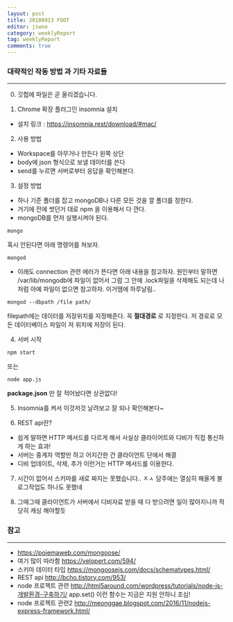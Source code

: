 ```yaml
---
layout: post
title: 20180913 FOOT
editor: jiwoo
category: weeklyReport
tag: weeklyReport
comments: true
---
```


### 대략적인 작동 방법 과 기타 자료들
***
0. 깃헙에 파일은 곧 올리겠습니다.

1. Chrome 확장 플러그인 insomnia 설치
  * 설치 링크 : <https://insomnia.rest/download/#mac/>

2. 사용 방법
  * Workspace를 아무거나 만든다 왼쪽 상단
  * body에 json 형식으로 보낼 데이터를 쓴다
  * send를 누르면 서버로부터 응답을 확인해본다.

3. 설정 방법
  * 하나 기준 폴더를 잡고 mongoDB나 다른 모든 것을 깔 폴더를 정한다.
  * 거기에 전에 썻던거 대로 npm 을 이용해서 다 깐다.
  * mongoDB를 먼저 실행시켜야 된다.
  ~~~
  mongo
  ~~~
  혹시 안된다면 아래 명령어를 쳐보자.
  ~~~
  mongod
  ~~~
  * 이래도 connection 관련 에러가 뜬다면 아래 내용을 참고하자.
  원인부터 말하면 /var/lib/mongodb에 파일이 없어서 그럼
  그 안에 .lock파일을 삭제해도 되는데 나처럼 아예 파일이 없으면 참고하자.
  이거땜에 하루날림..
  ~~~
  mongod --dbpath /file path/
  ~~~
  filepath에는 데이터를 저장위치를 지정해준다. 꼭 **절대경로** 로 지정한다.
  저 경로로 모든 데이터베이스 파일이 저 위치에 저장이 된다.

4. 서버 시작
  ~~~
  npm start
  ~~~
  또는
  ~~~
  node app.js
  ~~~
  **package.json** 만 잘 적어놨다면 상관없다!

5. Insomnia를 켜서 이것저것 날려보고 잘 되나 확인해본다~

6. REST api란?
 * 쉽게 말하면 HTTP 메서드를 다르게 해서 사실상 클라이어트와 디비가 직접 통신하게 하는 효과!
 * 서버는 중계자 역할만 하고 어지간한 건 클라이언트 단에서 해결
 * 디비 업데이트, 삭제, 추가 이런거는 HTTP 메서드를 이용한다.

7. 시간이 없어서 스키마를 새로 짜지는 못했습니다.. ㅈㅅ 담주에는 열심히 해올게 블로그작업도 하나도 못했네

8. 그때그때 클라이언트가 서버에서 디비자료 받을 때 다 받으려면 일이 많아지니까 적당히 캐싱 해야할듯


### 참고
***
* <https://poiemaweb.com/mongoose/>
* 여기 많이 따라함 <https://velopert.com/594/>
* 스키마 데이터 타입 <https://mongoosejs.com/docs/schematypes.html/>
* REST api <http://bcho.tistory.com/953/>
* node 프로젝트 관련 <http://html5around.com/wordpress/tutorials/node-js-개발환경-구축하기/>
app.set() 이런 함수는 지금은 지원 안하니 조심!
* node 프로젝트 관련2 <http://meonggae.blogspot.com/2016/11/nodejs-express-framework.html/>
